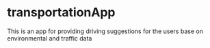 # transportationApp

This is an app for providing driving suggestions for the users base on environmental and traffic data